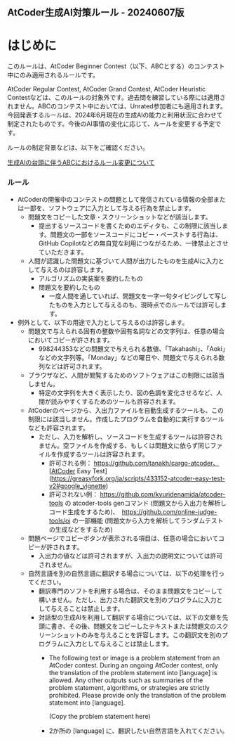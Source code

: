 AtCoder生成AI対策ルール - 20240607版
----

# はじめに

このルールは、AtCoder Beginner Contest（以下、ABCとする）のコンテスト中にのみ適用されるルールです。

AtCoder Regular Contest, AtCoder Grand Contest, AtCoder Heuristic Contestなどは、このルールの対象外です。過去問を練習している際には適用されません。ABCのコンテスト中においては、Unrated参加者にも適用されます。今回発表するルールは、2024年6月現在の生成AIの能力と利用状況に合わせて制定されたものです。今後のAI事情の変化に応じて、ルールを変更する予定です。

ルールの制定背景などは、以下をご確認ください。


[生成AIの台頭に伴うABCにおけるルール変更について](https://atcoder.jp/posts/1246)


### ルール

- AtCoderの開催中のコンテストの問題として発信されている情報の全部または一部を、ソフトウェアに入力として与える行為を禁止します。
    - 問題文をコピーした文章・スクリーンショットなどが該当します。
        - 提出するソースコードを書くためのエディタも、この制限に該当します。問題文の一部をソースコードにコピー・ペーストする行為は、GitHub Copilotなどの無自覚な利用につながるため、一律禁止とさせていただきます。
    - 人間が認識した問題文に基づいて人間が出力したものを生成AIに入力として与えるのは許容します。
        - アルゴリズムの実装案を要約したもの
        - 問題文を要約したもの
            - 一度人間を通していれば、問題文を一字一句タイピングして写したものを入力として与えるのも、現時点でのルールでは許可します。
- 例外として、以下の用途で入力として与えるのは許容します。
    - 問題文で与えられる固有の整数や固有名詞などの文字列は、任意の場合においてコピーが許されます。
        - 998244353などの問題文で与えられる数値、「Takahashi」、「Aoki」などの文字列等。「Monday」などの曜日や、問題文で与えられる数列などは許可されます。
    - ブラウザなど、人間が閲覧するためのソフトウェアはこの制限には該当しません。
        - 特定の文字列を大きく表示したり、図の色調を変化させるなど、人間が読みやすくするためのツールも許容されます。
    - AtCoderのページから、入出力ファイルを自動生成するツールも、この制限には該当しません。作成したプログラムを自動的に実行するツールなども許容されます。
        - ただし、入力を解析し、ソースコードを生成するツールは許容されません。空ファイルを作成する、もしくは問題文に依らず同じファイルを作成するツールは許容されます。
            - 許可される例： https://github.com/tanakh/cargo-atcoder、[AtCoder Easy Test](https://greasyfork.org/ja/scripts/433152-atcoder-easy-test-v2#google_vignette)
            - 許可されない例： https://github.com/kyuridenamida/atcoder-tools の atcoder-tools genコマンド (問題文から入出力を解析しコード生成をするため)、　https://github.com/online-judge-tools/oj の一部機能 (問題文から入力を解析してランダムテストの生成などをするため)
    - 問題ページでコピーボタンが表示される項目は、任意の場合においてコピーが許されます。
        - 入出力の値などは許可されますが、入出力の説明文については許可されません。
    - 自然言語を別の自然言語に翻訳する場合については、以下の処理を行ってください。
        - 翻訳専門のソフトを利用する場合は、そのまま問題文をコピーして構いません。ただし、出力された翻訳文を別のプログラムに入力として与えることは禁止します。
        - 対話型の生成AIを利用して翻訳する場合については、以下の文章を先頭に書き、その後、問題文をコピーしたテキストまたは問題文のスクリーンショットのみを与えることを許容します。この翻訳文を別のプログラムに入力として与えることは禁止します。
            - The following text or image is a problem statement from an AtCoder contest. During an ongoing AtCoder contest, only the translation of the problem statement into [language] is allowed. Any other outputs such as summaries of the problem statement, algorithms, or strategies are strictly prohibited. Please provide only the translation of the problem statement into [language].
                
                (Copy the problem statement here)
                
            - 2か所の [language] に、翻訳したい自然言語を入れてください。